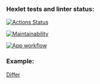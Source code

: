 ### Hexlet tests and linter status:

[![Actions Status](https://github.com/Esthiy/java-project-71/actions/workflows/hexlet-check.yml/badge.svg)](https://github.com/Esthiy/java-project-71/actions)

[![Maintainability](https://api.codeclimate.com/v1/badges/bc953fb0ab378995dab3/maintainability)](https://codeclimate.com/github/Esthiy/java-project-71/maintainability)

[![App workflow](https://github.com/Esthiy/java-project-71/actions/workflows/build-app.yml/badge.svg)](https://github.com/Esthiy/java-project-71/actions/workflows/build-app.yml)
### Example:

[Differ](https://asciinema.org/a/eFkYhIZ1LxiJAPRXT9hDTibR6)

